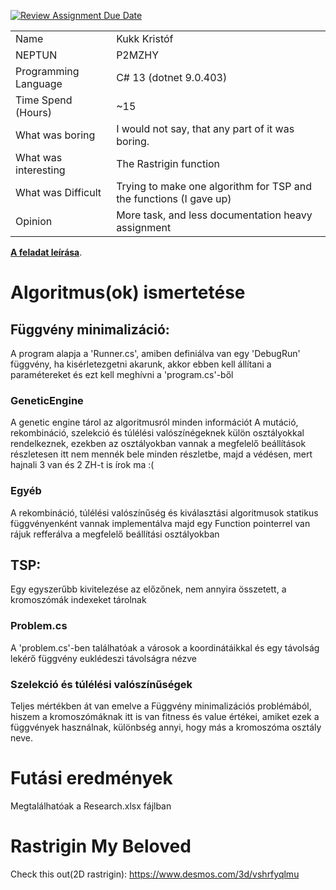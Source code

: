 [![Review Assignment Due Date](https://classroom.github.com/assets/deadline-readme-button-22041afd0340ce965d47ae6ef1cefeee28c7c493a6346c4f15d667ab976d596c.svg)](https://classroom.github.com/a/Gu1mgFJm)

|                     |                                 |
| ------------------- | ------------------------------- |
| Name                | Kukk Kristóf                    |
| NEPTUN              | P2MZHY                          |
| Programming Language| C# 13 (dotnet 9.0.403)          |
| Time Spend (Hours)  | ~15                             |
| What was boring     | I would not say, that any part of it was boring. |
| What was interesting| The Rastrigin function          |
| What was Difficult  | Trying to make one algorithm for TSP and the functions (I gave up) |
| Opinion             | More task, and less documentation heavy assignment |

[**A feladat leírása**](feladat.pdf).

# Algoritmus(ok) ismertetése

## Függvény minimalizáció:
A program alapja a 'Runner.cs', amiben definiálva van egy 'DebugRun' függvény, ha kisérletezgetni akarunk, akkor ebben kell állítani a paramétereket és ezt kell meghívni a 'program.cs'-ből

### GeneticEngine
A genetic engine tárol az algoritmusról minden információt
A mutáció, rekombináció, szelekció és túlélési valószínégeknek külön osztályokkal rendelkeznek, ezekben az osztályokban vannak a megfelelő beállítások részletesen itt nem mennék bele minden részletbe, majd a védésen, mert hajnali 3 van és 2 ZH-t is írok ma :(

### Egyéb
A rekombináció, túlélési valószínűség és kiválasztási algoritmusok statikus függvényenként vannak implementálva majd egy Function pointerrel van rájuk refferálva a megfelelő beállítási osztályokban

## TSP:
Egy egyszerűbb kivitelezése az előzőnek, nem annyira összetett, a kromoszómák indexeket tárolnak

### Problem.cs
A 'problem.cs'-ben találhatóak a városok a koordinátáikkal és egy távolság lekérő függvény euklédeszi távolságra nézve

### Szelekció és túlélési valószínűségek
Teljes mértékben át van emelve a Függvény minimalizációs problémából, hiszem a kromoszómáknak itt is van fitness és value értékei, amiket ezek a függvények használnak, különbség annyi, hogy más a kromoszóma osztály neve.

# Futási eredmények

Megtalálhatóak a Research.xlsx fájlban

# Rastrigin My Beloved
Check this out(2D rastrigin): https://www.desmos.com/3d/vshrfyqlmu
